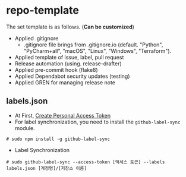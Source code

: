 # repo-template

The set template is as follows. (**Can be customized**)

* Applied .gitignore
  * .gitignore file brings from .gitignore.io (default. "Python", "PyCharm+all", "macOS", "Linux", "Windows", "Terraform").
* Applied template of issue, label, pull request
* Release automation (using. release-drafter)
* Applied pre-commit hook (flake8)
* Applied Dependabot security updates (testing)
* Applied GREN for managing release note



## labels.json
* At First, [Create Personal Access Token](https://docs.github.com/en/github/authenticating-to-github/keeping-your-account-and-data-secure/creating-a-personal-access-token)
* For label synchronization, you need to install the `github-label-sync` module.

```
# sudo npm install -g github-label-sync
```

* Label Synchronization
```
# sudo github-label-sync --access-token [액세스 토큰] --labels labels.json [계정명]/[저장소 이름]
```


